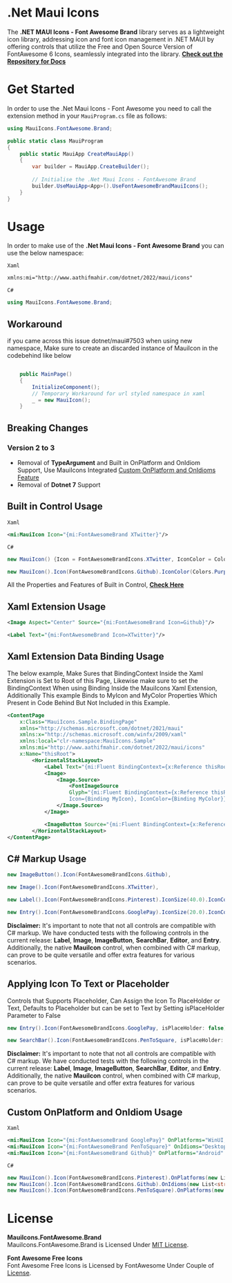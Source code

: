 # .Net Maui Icons

The **.NET MAUI Icons - Font Awesome Brand** library serves as a lightweight icon library, addressing icon and font icon management in .NET MAUI by offering controls that utilize the Free and Open Source Version of FontAwesome 6 Icons, seamlessly integrated into the library.
**[Check out the Repository for Docs](https://github.com/AathifMahir/MauiIcons)**

# Get Started
In order to use the .Net Maui Icons - Font Awesome you need to call the extension method in your `MauiProgram.cs` file as follows:

```csharp
using MauiIcons.FontAwesome.Brand;

public static class MauiProgram
{
	public static MauiApp CreateMauiApp()
	{
		var builder = MauiApp.CreateBuilder();
		
		// Initialise the .Net Maui Icons - FontAwesome Brand
		builder.UseMauiApp<App>().UseFontAwesomeBrandMauiIcons();
	}
}
```

# Usage


In order to make use of the **.Net Maui Icons - Font Awesome Brand** you can use the below namespace:

`Xaml`

```xml
xmlns:mi="http://www.aathifmahir.com/dotnet/2022/maui/icons"
```

`C#`
```csharp
using MauiIcons.FontAwesome.Brand;
```

## Workaround

if you came across this issue dotnet/maui#7503 when using new namespace, Make sure to create an discarded instance of MauiIcon in the codebehind like below

```csharp

    public MainPage()
    {
        InitializeComponent();
        // Temporary Workaround for url styled namespace in xaml
        _ = new MauiIcon();
    }

```

## Breaking Changes

### Version 2 to 3

  - Removal of **TypeArgument** and Built in OnPlatform and OnIdiom Support, Use MauiIcons Integrated [Custom OnPlatform and OnIdioms Feature](#custom-onplatform-and-onidiom-usage)
  - Removal of **Dotnet 7** Support

## Built in Control Usage

`Xaml`
```xml
<mi:MauiIcon Icon="{mi:FontAwesomeBrand XTwitter}"/>
```
`C#`
```csharp
new MauiIcon() {Icon = FontAwesomeBrandIcons.XTwitter, IconColor = Colors.Green};

new MauiIcon().Icon(FontAwesomeBrandIcons.Github).IconColor(Colors.Purple);
```

All the Properties and Features of Built in Control, **[Check Here](https://github.com/AathifMahir/MauiIcons)**


## Xaml Extension Usage
```xml
<Image Aspect="Center" Source="{mi:FontAwesomeBrand Icon=Github}"/>

<Label Text="{mi:FontAwesomeBrand Icon=XTwitter}"/>
```

## Xaml Extension Data Binding Usage

The below example, Make Sures that BindingContext Inside the Xaml Extension is Set to Root of this Page, Likewise make sure to set the BindingContext When using Binding Inside the MauiIcons Xaml Extension, Additionally This example Binds to MyIcon and MyColor Properties Which Present in Code Behind But Not Included in this Example.
```xml
<ContentPage
    x:Class="MauiIcons.Sample.BindingPage"
    xmlns="http://schemas.microsoft.com/dotnet/2021/maui"
    xmlns:x="http://schemas.microsoft.com/winfx/2009/xaml"
    xmlns:local="clr-namespace:MauiIcons.Sample"
    xmlns:mi="http://www.aathifmahir.com/dotnet/2022/maui/icons"
    x:Name="thisRoot">
        <HorizontalStackLayout>
            <Label Text="{mi:Fluent BindingContext={x:Reference thisRoot}, Icon={Binding MyIcon}, IconColor={Binding MyColor}}" />
            <Image>
                <Image.Source>
                    <FontImageSource 
                    Glyph="{mi:Fluent BindingContext={x:Reference thisRoot}, 
                    Icon={Binding MyIcon}, IconColor={Binding MyColor}}" />
                </Image.Source>
            </Image>

            <ImageButton Source="{mi:Fluent BindingContext={x:Reference thisRoot}, Icon={Binding MyIcon}, IconColor={Binding MyColor}" />
        </HorizontalStackLayout>
</ContentPage>
```

## C# Markup Usage

```csharp
new ImageButton().Icon(FontAwesomeBrandIcons.Github),

new Image().Icon(FontAwesomeBrandIcons.XTwitter),

new Label().Icon(FontAwesomeBrandIcons.Pinterest).IconSize(40.0).IconColor(Colors.Red),

new Entry().Icon(FontAwesomeBrandIcons.GooglePay).IconSize(20.0).IconColor(Colors.Aqua),
```

**Disclaimer:** It's important to note that not all controls are compatible with C# markup. We have conducted tests with the following controls in the current release: **Label**, **Image**, **ImageButton**, **SearchBar**, **Editor**, and **Entry**. Additionally, the native **MauiIcon** control, when combined with C# markup, can prove to be quite versatile and offer extra features for various scenarios.

## Applying Icon To Text or Placeholder
Controls that Supports Placeholder, Can Assign the Icon To PlaceHolder or Text, 
Defaults to Placeholder but can be set to Text by Setting isPlaceHolder Parameter to False

```csharp
new Entry().Icon(FontAwesomeBrandIcons.GooglePay, isPlaceHolder: false).IconSize(20.0).IconColor(Colors.Aqua);

new SearchBar().Icon(FontAwesomeBrandIcons.PenToSquare, isPlaceHolder: false);
```

**Disclaimer:** It's important to note that not all controls are compatible with C# markup. We have conducted tests with the following controls in the current release: **Label**, **Image**, **ImageButton**, **SearchBar**, **Editor**, and **Entry**. Additionally, the native **MauiIcon** control, when combined with C# markup, can prove to be quite versatile and offer extra features for various scenarios.

## Custom OnPlatform and OnIdiom Usage
`Xaml`

```xml
<mi:MauiIcon Icon="{mi:FontAwesomeBrand GooglePay}" OnPlatforms="WinUI, Android, MacCatalyst"/>
<mi:MauiIcon Icon="{mi:FontAwesomeBrand PenToSquare}" OnIdioms="Desktop, Phone, Tablet"/>
<mi:MauiIcon Icon="{mi:FontAwesomeBrand Github}" OnPlatforms="Android" OnIdioms="Phone"/>
```

`C#`
```csharp
new MauiIcon().Icon(FontAwesomeBrandIcons.Pinterest).OnPlatforms(new List<string>{"WinUI", "Android"});
new MauiIcon().Icon(FontAwesomeBrandIcons.Github).OnIdioms(new List<string>{"Desktop", "Phone"});
new MauiIcon().Icon(FontAwesomeBrandIcons.PenToSquare).OnPlatforms(new List<string>{"WinUI", "Android"}).OnIdioms(new List<string>{"Desktop", "Phone"});
```

# License

**MauiIcons.FontAwesome.Brand**  
MauiIcons.FontAwesome.Brand is Licensed Under [MIT License](https://github.com/AathifMahir/MauiIcons/blob/master/LICENSE).

**Font Awesome Free Icons**  
Font Awesome Free Icons is Licensed by FontAwesome Under Couple of [License](https://fontawesome.com/license/free).


